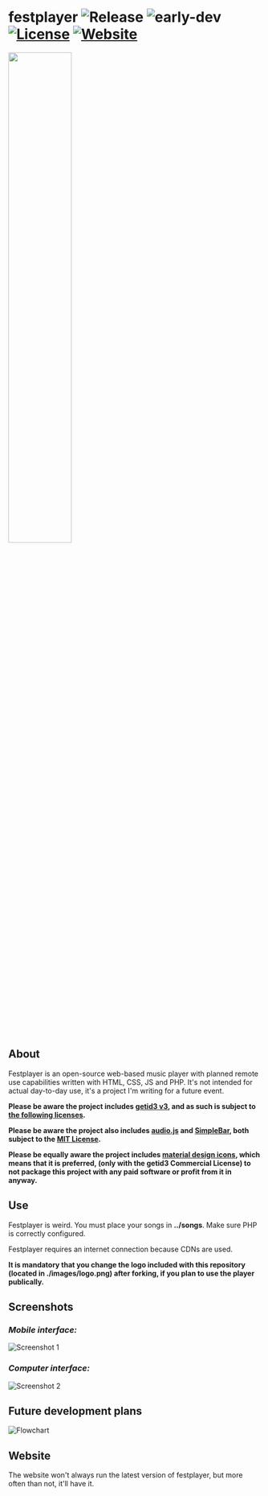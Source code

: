 # festplayer ![Release](https://img.shields.io/badge/release-v0.2-blue.svg) ![early-dev](https://img.shields.io/badge/in%20very%20early%20development-red.svg) [![License](https://img.shields.io/badge/license-multiple-yellow.svg)](https://github.com/JamesHeinrich/getID3/blob/master/license.txt) [![Website](https://img.shields.io/badge/website-up-green.svg)](https://***REMOVED***/27cbd448b7e30e3661a25592f3db9cb8/festplayer/)
<img src="https://i.imgur.com/qkT4P1s.png" width="50%" height="50%">

## About
Festplayer is an open-source web-based music player with planned remote use capabilities written with HTML, CSS, JS and PHP. It's not intended for actual day-to-day use, it's a project I'm writing for a future event.

**Please be aware the project includes [getid3 v3](https://github.com/JamesHeinrich/getID3), and as such is subject to [the following licenses](https://github.com/JamesHeinrich/getID3/blob/master/license.txt).**

**Please be aware the project also includes [audio.js](https://github.com/kolber/audiojs) and [SimpleBar](https://github.com/Grsmto/simplebar), both subject to the [MIT License](https://opensource.org/licenses/MIT).**

**Please be equally aware the project includes [material design icons](https://material.io/icons), which means that it is preferred, (only with the getid3 Commercial License) to not package this project with any paid software or profit from it in anyway.**

## Use
Festplayer is weird. You must place your songs in **../songs**.
Make sure PHP is correctly configured.

Festplayer requires an internet connection because CDNs are used.

**It is mandatory that you change the logo included with this repository (located in ./images/logo.png) after forking, if you plan to use the player publically.**

## Screenshots
### *Mobile interface:*
![Screenshot 1](https://i.imgur.com/H5AUl0v.png)
### *Computer interface:*
![Screenshot 2](https://i.imgur.com/4YH9CnD.png)

## Future development plans
![Flowchart](https://i.imgur.com/rsNh7XL.png)

## Website
The website won't always run the latest version of festplayer, but more often than not, it'll have it.
